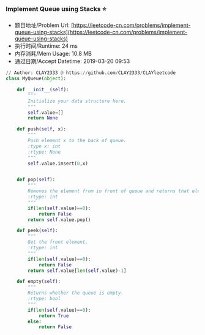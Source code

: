 
### Implement Queue using Stacks :star:
- 题目地址/Problem Url: [https://leetcode-cn.com/problems/implement-queue-using-stacks](https://leetcode-cn.com/problems/implement-queue-using-stacks)
- 执行时间/Runtime: 24 ms 
- 内存消耗/Mem Usage: 10.8 MB
- 通过日期/Accept Datetime: 2019-03-20 09:53
```python
// Author: CLAY2333 @ https://github.com/CLAY2333/CLAYleetcode
class MyQueue(object):

    def __init__(self):
        """
        Initialize your data structure here.
        """
        self.value=[]
        return None

    def push(self, x):
        """
        Push element x to the back of queue.
        :type x: int
        :rtype: None
        """
        self.value.insert(0,x)


    def pop(self):
        """
        Removes the element from in front of queue and returns that element.
        :rtype: int
        """
        if(len(self.value)==0):
            return False
        return self.value.pop()

    def peek(self):
        """
        Get the front element.
        :rtype: int
        """
        if(len(self.value)==0):
            return False
        return self.value[len(self.value)-1]

    def empty(self):
        """
        Returns whether the queue is empty.
        :rtype: bool
        """
        if(len(self.value)==0):
            return True
        else:
            return False

```
